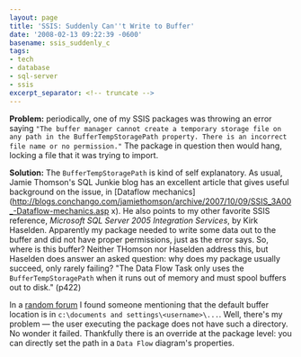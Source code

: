 ```yaml
---
layout: page
title: 'SSIS: Suddenly Can''t Write to Buffer'
date: '2008-02-13 09:22:39 -0600'
basename: ssis_suddenly_c
tags:
- tech
- database
- sql-server
- ssis
excerpt_separator: <!-- truncate -->
---
```


**Problem:** periodically, one of my SSIS packages was throwing an error saying
`"The buffer manager cannot create a temporary storage file on any path in the
BufferTempStoragePath property. There is an incorrect file name or no
permission."` The package in question then would hang, locking a file that it
was trying to import.

<!-- truncate -->

**Solution:** The `BufferTempStoragePath` is kind of self explanatory. As usual,
Jamie Thomson's SQL Junkie blog has an excellent article that gives useful
background on the issue, in [Dataflow mechanics](http://blogs.conchango.com/jamiethomson/archive/2007/10/09/SSIS_3A00_-Dataflow-mechanics.asp
x). He also points to my other favorite SSIS reference,
_Microsoft SQL Server 2005 Integration Services_, by Kirk Haselden. Apparently
my package needed to write some data out to the buffer and did not have proper
permissions, just as the error says. So, where is this buffer? Neither THomson
nor Haselden address this, but Haselden does answer an asked question: why does
my package usually succeed, only rarely failing? "The Data Flow Task only uses
the `BufferTempStoragePath` when it runs out of memory and must spool buffers
out to disk." (p422)

In a [random
forum](http://forums.microsoft.com/MSDN/ShowPost.aspx?PostID=552382&SiteID=1) I found someone mentioning that the default buffer location is in
`c:\documents and settings\<username>\...`. Well, there's my problem &mdash; the
user executing the package does not have such a directory. No wonder it failed.
Thankfully there is an override at the package level: you can directly set the
path in a `Data Flow` diagram's properties.
